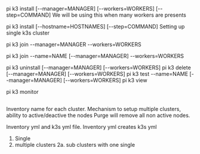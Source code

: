 



pi k3 install [--manager=MANAGER] [--workers=WORKERS] [--step=COMMAND]
We will be using this when many workers are presents

pi k3 install [--hostname=HOSTNAMES] [--step=COMMAND]
Setting up single k3s cluster

pi k3 join --manager=MANAGER --workers=WORKERS

pi k3 join --name=NAME [--manager=MANAGER] --workers=WORKERS




pi k3 uninstall [--manager=MANAGER] [--workers=WORKERS]
pi k3 delete [--manager=MANAGER] [--workers=WORKERS]
pi k3 test --name=NAME [--manager=MANAGER] [--workers=WORKERS]
pi k3 view

pi k3 monitor

##
Inventory name for each cluster. Mechanism to setup multiple clusters, ability to active/deactive the nodes
Purge will remove all non active nodes.

Inventory yml and k3s yml file. Inventory yml creates k3s yml


1. Single
2. multiple clusters
2a. sub clusters with one single
   

